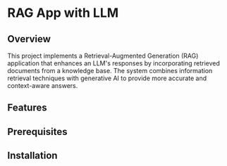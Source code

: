 # RAG App with LLM

## Overview
This project implements a Retrieval-Augmented Generation (RAG) application that enhances an LLM's responses by incorporating retrieved documents from a knowledge base. The system combines information retrieval techniques with generative AI to provide more accurate and context-aware answers.

## Features


## Prerequisites


## Installation